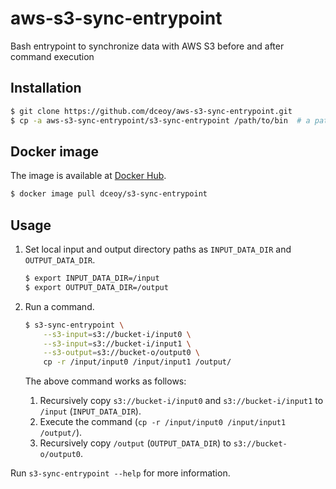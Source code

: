 aws-s3-sync-entrypoint
======================

Bash entrypoint to synchronize data with AWS S3 before and after command execution

Installation
------------

```sh
$ git clone https://github.com/dceoy/aws-s3-sync-entrypoint.git
$ cp -a aws-s3-sync-entrypoint/s3-sync-entrypoint /path/to/bin  # a path in ${PATH}
```

Docker image
------------

The image is available at [Docker Hub](https://hub.docker.com/r/dceoy/s3-sync-entrypoint/).

```sh
$ docker image pull dceoy/s3-sync-entrypoint
```

Usage
-----

1.  Set local input and output directory paths as `INPUT_DATA_DIR` and `OUTPUT_DATA_DIR`.

    ```sh
    $ export INPUT_DATA_DIR=/input
    $ export OUTPUT_DATA_DIR=/output
    ```

2.  Run a command.

    ```sh
    $ s3-sync-entrypoint \
        --s3-input=s3://bucket-i/input0 \
        --s3-input=s3://bucket-i/input1 \
        --s3-output=s3://bucket-o/output0 \
        cp -r /input/input0 /input/input1 /output/
    ```

    The above command works as follows:
    1.  Recursively copy `s3://bucket-i/input0` and `s3://bucket-i/input1` to `/input` (`INPUT_DATA_DIR`).
    2.  Execute the command (`cp -r /input/input0 /input/input1 /output/`).
    3.  Recursively copy `/output` (`OUTPUT_DATA_DIR`) to `s3://bucket-o/output0`.

Run `s3-sync-entrypoint --help` for more information.
